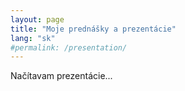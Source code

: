 ```yaml
---
layout: page
title: "Moje prednášky a prezentácie"
lang: "sk"
#permalink: /presentation/
---
```


<div id="presentations-container">
    <p>Načítavam prezentácie...</p>
</div>

<script>
async function loadPresentations() {
    try {
        const response = await fetch('/sk/presentations.json');
        const presentations = await response.json();
        
        // Sort presentations by date (newest first)
        presentations.sort((a, b) => new Date(b.date) - new Date(a.date));
        
        const container = document.getElementById('presentations-container');
        container.innerHTML = '';
        
        if (presentations.length === 0) {
            container.innerHTML = '<p>Žiadne prezentácie nie sú k dispozícii.</p>';
            return;
        }
        
        presentations.forEach(presentation => {
            const presentationDiv = document.createElement('div');
            presentationDiv.className = 'presentation-item';
            presentationDiv.style.cssText = `
                border: 1px solid #ddd;
                border-radius: 8px;
                padding: 20px;
                margin: 20px 0;
                background: #f9f9f9;
                box-shadow: 0 2px 4px rgba(0,0,0,0.1);
            `;
            
            const imageHtml = presentation.photo ? 
                `<img src="${presentation.photo}" alt="${presentation.name}" 
                      style="width: 200px; height: 150px; object-fit: cover; border-radius: 4px; float: left; margin-right: 20px; cursor: pointer;" 
                      onmouseover="showFullImage('${presentation.photo}', '${presentation.name}', event)" 
                      onmouseout="hideFullImage()">` : 
                `<div style="width: 200px; height: 150px; background: #e0e0e0; border-radius: 4px; float: left; margin-right: 20px; display: flex; align-items: center; justify-content: center; color: #666;">Bez obrázka</div>`;
            
            presentationDiv.innerHTML = `
                ${imageHtml}
                <div style="overflow: hidden;">
                    <h3 style="margin: 0 0 10px 0; color: #333;">${presentation.name}</h3>
                    <p style="margin: 5px 0; color: #666;"><strong>Dátum:</strong> ${new Date(presentation.date).toLocaleDateString('sk-SK')}</p>
                    <p style="margin: 5px 0; color: #666;"><strong>Miesto:</strong> ${presentation.location}</p>
                    <p style="margin: 10px 0; color: #555;">${presentation.description}</p>
                    <div style="margin: 10px 0;">
                        ${presentation.tags.map(tag => `<span style="background: #e1f5fe; padding: 3px 8px; border-radius: 12px; font-size: 12px; margin-right: 5px; color: #0277bd;">${tag}</span>`).join('')}
                    </div>
                    <a href="#" onclick="openPresentation('${presentation.presentationUrl}', '${presentation.name}'); return false;" 
                       style="display: inline-block; background: #1976d2; color: white; padding: 10px 20px; text-decoration: none; border-radius: 4px; margin-top: 10px;">
                        Otvoriť prezentáciu
                    </a>
                </div>
                <div style="clear: both;"></div>
            `;
            
            container.appendChild(presentationDiv);
        });
        
    } catch (error) {
        console.error('Chyba pri načítaní prezentácií:', error);
        document.getElementById('presentations-container').innerHTML = 
            '<p>Chyba pri načítaní prezentácií. Skúste to prosím neskôr.</p>';
    }
}

function openPresentation(url, name) {
    window.open(url, 'PresentationWindow', `width=1200,height=800,top=100,left=100,noopener,noreferrer,titlebar=yes,title=${encodeURIComponent(name)}`);
}

let fullImageTooltip = null;

function showFullImage(imageSrc, altText, event) {
    hideFullImage();
    
    fullImageTooltip = document.createElement('div');
    fullImageTooltip.id = 'full-image-tooltip';
    fullImageTooltip.style.cssText = `
        position: fixed;
        z-index: 1000;
        background: white;
        border: 2px solid #333;
        border-radius: 8px;
        box-shadow: 0 4px 20px rgba(0,0,0,0.3);
        padding: 5px;
        pointer-events: none;
        max-width: 90vw;
        max-height: 90vh;
    `;
    
    const img = document.createElement('img');
    img.src = imageSrc;
    img.alt = altText;
    img.style.cssText = `
        max-width: 100%;
        max-height: 100%;
        display: block;
        border-radius: 4px;
    `;
    
    fullImageTooltip.appendChild(img);
    document.body.appendChild(fullImageTooltip);
    
    updateTooltipPosition(event);
    
    document.addEventListener('mousemove', updateTooltipPosition);
}

function hideFullImage() {
    if (fullImageTooltip) {
        fullImageTooltip.remove();
        fullImageTooltip = null;
        document.removeEventListener('mousemove', updateTooltipPosition);
    }
}

function updateTooltipPosition(event) {
    if (!fullImageTooltip) return;
    
    const tooltip = fullImageTooltip;
    const mouseX = event.clientX;
    const mouseY = event.clientY;
    const windowWidth = window.innerWidth;
    const windowHeight = window.innerHeight;
    
    // Get tooltip dimensions
    const tooltipRect = tooltip.getBoundingClientRect();
    const tooltipWidth = tooltipRect.width;
    const tooltipHeight = tooltipRect.height;
    
    // Position tooltip to the right and below cursor by default
    let x = mouseX + 15;
    let y = mouseY + 15;
    
    // Adjust if tooltip would go outside viewport
    if (x + tooltipWidth > windowWidth) {
        x = mouseX - tooltipWidth - 15;
    }
    if (y + tooltipHeight > windowHeight) {
        y = mouseY - tooltipHeight - 15;
    }
    
    // Ensure tooltip doesn't go outside viewport
    x = Math.max(5, Math.min(x, windowWidth - tooltipWidth - 5));
    y = Math.max(5, Math.min(y, windowHeight - tooltipHeight - 5));
    
    tooltip.style.left = x + 'px';
    tooltip.style.top = y + 'px';
}

// Load presentations when page loads
document.addEventListener('DOMContentLoaded', loadPresentations);
</script>

<style>
.presentation-item {
    transition: transform 0.2s ease, box-shadow 0.2s ease;
}

.presentation-item:hover {
    transform: translateY(-2px);
    box-shadow: 0 4px 8px rgba(0,0,0,0.15);
}
</style>